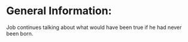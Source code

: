 # General Information:

Job continues talking about what would have been true if he had never been born.